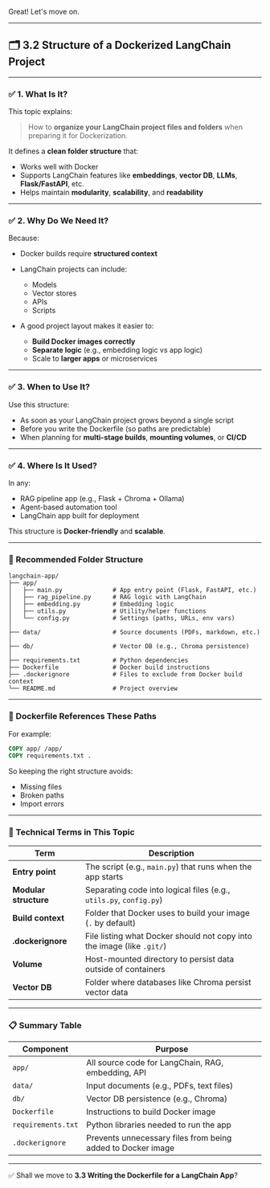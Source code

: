 Great! Let's move on.

---

## 🗂️ **3.2 Structure of a Dockerized LangChain Project**

---

### ✅ 1. What Is It?

This topic explains:

> How to **organize your LangChain project files and folders** when preparing it for Dockerization.

It defines a **clean folder structure** that:

* Works well with Docker
* Supports LangChain features like **embeddings**, **vector DB**, **LLMs**, **Flask/FastAPI**, etc.
* Helps maintain **modularity**, **scalability**, and **readability**

---

### ✅ 2. Why Do We Need It?

Because:

* Docker builds require **structured context**
* LangChain projects can include:

  * Models
  * Vector stores
  * APIs
  * Scripts
* A good project layout makes it easier to:

  * **Build Docker images correctly**
  * **Separate logic** (e.g., embedding logic vs app logic)
  * Scale to **larger apps** or microservices

---

### ✅ 3. When to Use It?

Use this structure:

* As soon as your LangChain project grows beyond a single script
* Before you write the Dockerfile (so paths are predictable)
* When planning for **multi-stage builds**, **mounting volumes**, or **CI/CD**

---

### ✅ 4. Where Is It Used?

In any:

* RAG pipeline app (e.g., Flask + Chroma + Ollama)
* Agent-based automation tool
* LangChain app built for deployment

This structure is **Docker-friendly** and **scalable**.

---

### 📁 Recommended Folder Structure

```plaintext
langchain-app/
├── app/
│   ├── main.py              # App entry point (Flask, FastAPI, etc.)
│   ├── rag_pipeline.py      # RAG logic with LangChain
│   ├── embedding.py         # Embedding logic
│   ├── utils.py             # Utility/helper functions
│   └── config.py            # Settings (paths, URLs, env vars)
│
├── data/                    # Source documents (PDFs, markdown, etc.)
│
├── db/                      # Vector DB (e.g., Chroma persistence)
│
├── requirements.txt         # Python dependencies
├── Dockerfile               # Docker build instructions
├── .dockerignore            # Files to exclude from Docker build context
└── README.md                # Project overview
```

---

### 🧱 Dockerfile References These Paths

For example:

```dockerfile
COPY app/ /app/
COPY requirements.txt .
```

So keeping the right structure avoids:

* Missing files
* Broken paths
* Import errors

---

### 📌 Technical Terms in This Topic

| Term                  | Description                                                            |
| --------------------- | ---------------------------------------------------------------------- |
| **Entry point**       | The script (e.g., `main.py`) that runs when the app starts             |
| **Modular structure** | Separating code into logical files (e.g., `utils.py`, `config.py`)     |
| **Build context**     | Folder that Docker uses to build your image (`.` by default)           |
| **.dockerignore**     | File listing what Docker should not copy into the image (like `.git/`) |
| **Volume**            | Host-mounted directory to persist data outside of containers           |
| **Vector DB**         | Folder where databases like Chroma persist vector data                 |

---

### 📋 Summary Table

| Component          | Purpose                                                     |
| ------------------ | ----------------------------------------------------------- |
| `app/`             | All source code for LangChain, RAG, embedding, API          |
| `data/`            | Input documents (e.g., PDFs, text files)                    |
| `db/`              | Vector DB persistence (e.g., Chroma)                        |
| `Dockerfile`       | Instructions to build Docker image                          |
| `requirements.txt` | Python libraries needed to run the app                      |
| `.dockerignore`    | Prevents unnecessary files from being added to Docker image |

---

✅ Shall we move to **3.3 Writing the Dockerfile for a LangChain App**?
